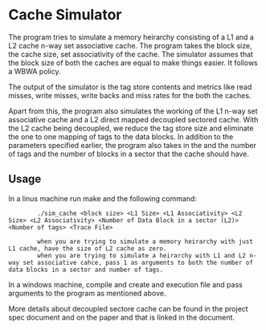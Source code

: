 # Cache Simulator

The program tries to simulate a memory heirarchy consisting of a L1 and a L2 cache n-way set associative cache. The program takes the block size, the cache size, set associativity of the cache. The simulator assumes that the block size of both the caches are equal to make things easier. It follows a WBWA policy. 

The output of the simulator is the tag store contents and metrics like read misses, write misses, write backs and miss rates for the both the caches. 

Apart from this, the program also simulates the working of the L1 n-way set associative cache and a L2 direct mapped decoupled sectored cache. With the L2 cache being decoupled, we reduce the tag store size and eliminate the one to one mapping of tags to the data blocks. In addition to the parameters specified earlier, the program also takes in the  and the number of tags and the number of blocks in a sector that the cache should have. 

## Usage

In a linus machine run make and the following command: 

            ./sim_cache <block size> <L1 Size> <L1 Associativity> <L2 Size> <L2 Associativity> <Number of Data Block in a sector (L2)> <Number of tags> <Trace File>
            
            when you are trying to simulate a memory heirarchy with just L1 cache, have the size of L2 cache as zero. 
            when you are trying to simulate a heirarchy with L1 and L2 n-way set associative cahce, pass 1 as arguments to both the number of data blocks in a sector and number of tags.
           
         
In a windows machine, compile and create and execution file and pass arguments to the program as mentioned above. 

More details about decoupled sectore cache can be found in the project spec document and on the paper and that is linked in the document.
